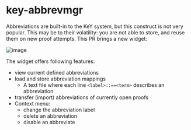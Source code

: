 # key-abbrevmgr

Abbreviations are built-in to the KeY system, but this construct is not very popular. This may be to their volatility: you are not able to store, and reuse them on new proof attempts.
This PR brings a new widget:

![image](https://github.com/KeYProject/key/assets/104259/8583b869-4782-420f-86a5-a733729ffda7)

The widget offers following features:

* view current defined abbreviations
* load and store abbreviation mappings
    * A text file where each line `<label>::==<term>` describes an abbreviation.
* transfer (import) abbreviations of currently open proofs
* Context menu:
    * change the abbreviation label
    * delete an abbreviation
    * disable an abbreviate

